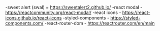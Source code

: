 -sweet alert (swal) = https://sweetalert2.github.io/
-react modal - https://reactcommunity.org/react-modal/
-react icons - https://react-icons.github.io/react-icons
-styled-components - https://styled-components.com/
-react-router-dom - https://reactrouter.com/en/main